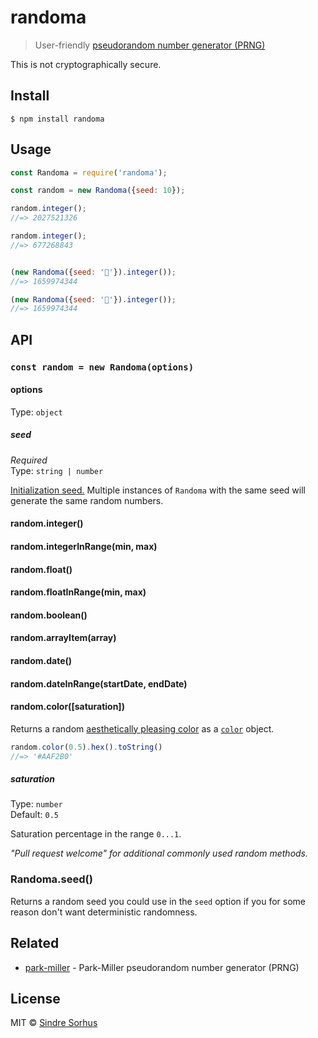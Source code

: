 # randoma

> User-friendly [pseudorandom number generator (PRNG)](https://en.wikipedia.org/wiki/Pseudorandom_number_generator)

This is not cryptographically secure.


## Install

```
$ npm install randoma
```


## Usage

```js
const Randoma = require('randoma');

const random = new Randoma({seed: 10});

random.integer();
//=> 2027521326

random.integer();
//=> 677268843


(new Randoma({seed: '🦄'}).integer());
//=> 1659974344

(new Randoma({seed: '🦄'}).integer());
//=> 1659974344
```


## API

### `const random = new Randoma(options)`

#### options

Type: `object`

##### seed

*Required*<br>
Type: `string | number`

[Initialization seed.](https://en.m.wikipedia.org/wiki/Random_seed) Multiple instances of `Randoma` with the same seed will generate the same random numbers.

#### random.integer()
#### random.integerInRange(min, max)
#### random.float()
#### random.floatInRange(min, max)
#### random.boolean()
#### random.arrayItem(array)
#### random.date()
#### random.dateInRange(startDate, endDate)

#### random.color([saturation])

Returns a random [aesthetically pleasing color](https://martin.ankerl.com/2009/12/09/how-to-create-random-colors-programmatically/) as a [`color`](https://github.com/Qix-/color) object.

```js
random.color(0.5).hex().toString()
//=> '#AAF2B0'
```

##### saturation

Type: `number`<br>
Default: `0.5`

Saturation percentage in the range `0...1`.

*"Pull request welcome" for additional commonly used random methods.*

### Randoma.seed()

Returns a random seed you could use in the `seed` option if you for some reason don't want deterministic randomness.


## Related

- [park-miller](https://github.com/sindresorhus/park-miller) - Park-Miller pseudorandom number generator (PRNG)


## License

MIT © [Sindre Sorhus](https://sindresorhus.com)
